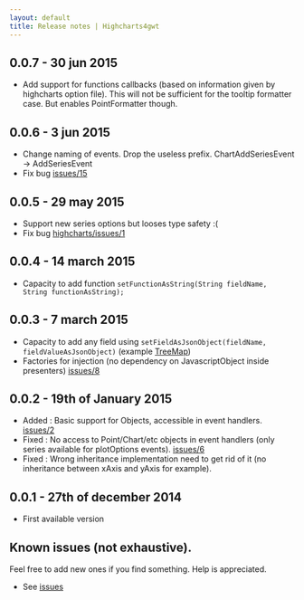```yaml
---
layout: default
title: Release notes | Highcharts4gwt
---
```


## 0.0.7 - 30 jun 2015

* Add support for functions callbacks (based on information given by highcharts option file). This will not be sufficient for the tooltip formatter case. But enables PointFormatter though.

## 0.0.6 - 3 jun 2015

* Change naming of events. Drop the useless prefix. ChartAddSeriesEvent -> AddSeriesEvent
* Fix bug [issues/15](https://github.com/highcharts4gwt/highcharts4gwt/issues/15)

## 0.0.5 - 29 may 2015

* Support new series<xxx> options but looses type safety :(
* Fix bug [highcharts/issues/1](https://github.com/highcharts4gwt/highcharts/issues/1)

## 0.0.4 - 14 march 2015

* Capacity to add function ```setFunctionAsString(String fieldName, String functionAsString);```

## 0.0.3 - 7 march 2015

* Capacity to add any field using ```setFieldAsJsonObject(fieldName, fieldValueAsJsonObject)``` (example [TreeMap](http://data-dragon-766.appspot.com/#ChartPlace:TreeMapWithColumnAxis))
* Factories for injection (no dependency on JavascriptObject inside presenters) [issues/8](https://github.com/highcharts4gwt/highcharts4gwt/issues/8)


## 0.0.2 - 19th of January 2015

* Added : Basic support for Objects, accessible in event handlers. [issues/2](https://github.com/highcharts4gwt/highcharts4gwt/issues/2)
* Fixed : No access to Point/Chart/etc objects in event handlers (only series available for plotOptions events). [issues/6](https://github.com/highcharts4gwt/highcharts4gwt/issues/6)
* Fixed : Wrong inheritance implementation need to get rid of it (no inheritance between xAxis and yAxis for example).


## 0.0.1 - 27th of december 2014

* First available version

## Known issues (not exhaustive).
Feel free to add new ones if you find something. Help is appreciated.

* See [issues](https://github.com/highcharts4gwt/highcharts4gwt/issues)

